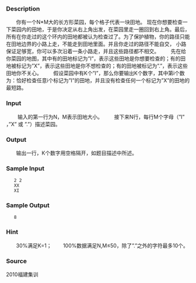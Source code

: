 
### Description
       你有一个N*M大的长方形菜园，每个格子代表一块田地。 现在你想要检查一下菜园内的田地，于是你决定从右上角出发，在菜园里走一圈回到右上角。最后，所有在你走过的这个环内的田地都被认为检查过了。为了保护植物，你的路径只能在田地边界的小路上走，不能走到田地里面。并且你走过的路径不能自交， 小路保证足够宽，你可以多次沿着一条小路走，并且这些路径都不相交。
       先在给你菜园的地图，其中有的田地标记为”I”，表示这些田地是你想要检查的；有的田地被标记为”X”，表示这些田地是你不想检查的；有的田地被标记为”.”，表示这些田地你不关心。
       假设菜园中有K个”I”，那么你要输出K个数字，其中第i个数为：恰好检查任意i个标记为”I”的田地，并且没有检查任何一个标记为”X”的田地的最短路。
### Input
        输入的第一行为N，M表示田地大小。
       接下来N行，每行M个字母（”I” ，”X” 或 ”.”）描述菜园。
### Output
       输出一行，K个数字用空格隔开，如题目描述中所述。
### Sample Input
       2 2
       XX
       XI

### Sample Output
       8



### Hint
       30%满足K=1；
       100%数据满足N,M≤50，除了”.”之外的字符最多10个。
### Source
2010福建集训